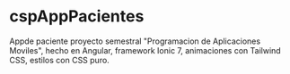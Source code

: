 # cspAppPacientes
Appde paciente proyecto semestral "Programacion de Aplicaciones Moviles", hecho en Angular, framework Ionic 7, animaciones con Tailwind CSS, estilos con CSS puro.
